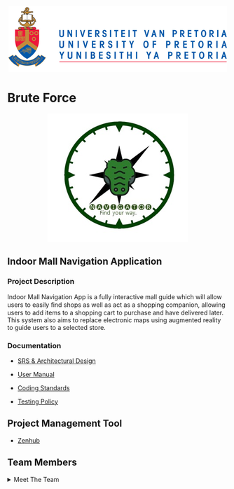 <p align="center">
 <img src="https://github.com/cos301-2019-se/Indoor-Mall-Navigation-Application/blob/master/Documentation/Architectural%20Design%20Documentation/up_logo.png" alt="UP"	title="UPLogo"  /> 
 </p>
  

# **Brute Force**
<p align="center">
 <img src="https://github.com/cos301-2019-se/Indoor-Mall-Navigation-Application/blob/master/Documentation/IdoorMallNav_logo.jpeg" alt="UP"	title="UPLogo"  /> 
</p>

## **Indoor Mall Navigation Application**

### **Project Description**
Indoor Mall Navigation App is a fully interactive mall guide which will allow users to easily ﬁnd shops as well as act as a shopping companion, allowing users to add items to a shopping cart to purchase and have delivered later. This system also aims to replace electronic maps using augmented reality to guide users to a selected store.

### **Documentation**
- <a href="https://github.com/cos301-2019-se/Indoor-Mall-Navigation-Application/blob/master/Documentation/Architectural%20Design%20Documentation/Brute_Force___Indoor_Mall_Navigation___Architectural_Design_and_Requirements.pdf" target="_blank">SRS & Architectural Design</a> <br>

- <a href="https://github.com/cos301-2019-se/Indoor-Mall-Navigation-Application/blob/master/Documentation/User%20Manual/COS_301___User_Manual___Indoor_Mall_Navigation%20(4).pdf" target="_blank">User Manual</a> <br>

- <a href="https://github.com/cos301-2019-se/Indoor-Mall-Navigation-Application/blob/master/Documentation/Coding%20Standards/Brute_Force___Indoor_Mall_Navigation___Coding_Standards.pdf" target="_blank">Coding Standards</a> <br>

- <a href="https://github.com/cos301-2019-se/Indoor-Mall-Navigation-Application/blob/master/Documentation/Testing%20Policy/Testing_Policy.pdf" target="_blank">Testing Policy</a> <br>
## **Project Management Tool**
- <a href="https://app.zenhub.com/workspaces/indoor-mall-navigation-tasks-5d1f45a3c1f68f721895cfa4/board?repos=182156349" target="_blank">Zenhub</a> <br>

## **Team Members**
<details><summary> Meet The Team</summary><br>
  
   <details><summary>Thabo Ntsoane - 15107532</summary>
      - <a href="https://github.com/ThaboNtsoane" target="_blank">Github</a> <br>
      - <a href="https://www.linkedin.com/in/thabo-ntsoane-40380a139/" target="_blank">Linked In</a> <br>
      - <a href="https://github.com/cos301-2019-se/Indoor-Mall-Navigation-Application/blob/master/User%20Profiles/Thabo.md" target="_blank">User Profile</a> <br>
  </details>
  <details><summary>Mpho Mashaba - u14309999</summary>
      - <a href="https://github.com/MphoMashaba" target="_blank">Github</a> <br>
      - <a href="https://www.linkedin.com/in/mpho-mashaba-07ab4615a/" target="_blank">Linked In</a> <br>
      - <a href="https://github.com/cos301-2019-se/Indoor-Mall-Navigation-Application/blob/master/User%20Profiles/Mpho.md" target="_blank">User Profile</a> <br>
  </details>
  <details><summary>Bandile Dlamini - 14402425</summary>
      - <a href="https://github.com/u14402425" target="_blank">Github</a> <br>
      - <a href="https://www.linkedin.com/in/bandile-p-dlamini/" target="_blank">Linked In</a> <br>
      - <a href="https://github.com/cos301-2019-se/Indoor-Mall-Navigation-Application/blob/master/User%20Profiles/Bandile.md" target="_blank">User Profile</a> <br>
  </details>
  <details><summary>Thomas Honiball - 15348751</summary>
      - <a href="https://github.com/ThomasHoniball" target="_blank">Github</a> <br>
      - <a href="https://github.com/ThomasHoniball" target="_blank">Linked In</a> <br>
      - <a href="https://github.com/cos301-2019-se/Indoor-Mall-Navigation-Application/blob/master/User%20Profiles/Thomas.md" target="_blank">User Profile</a> <br>
  </details>
  <details><summary>Munyadziwa Tshisimba - u11034531</summary>
      - <a href="https://github.com/khodanit" target="_blank">Github</a> <br>
      - <a href="https://github.com/khodanit" target="_blank">Linked In</a> <br>
      - <a href="https://github.com/cos301-2019-se/Indoor-Mall-Navigation-Application/blob/master/User%20Profiles/Khodani.md" target="_blank">User Profile</a> <br>
  </details>
</details>







